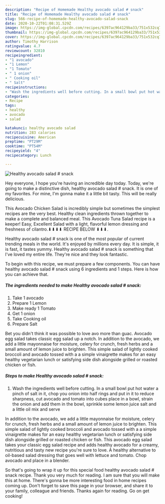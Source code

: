 ```yaml
---
description: "Recipe of Homemade Healthy avocado salad # snack"
title: "Recipe of Homemade Healthy avocado salad # snack"
slug: 566-recipe-of-homemade-healthy-avocado-salad-snack
date: 2020-10-22T01:08:31.529Z
image: https://img-global.cpcdn.com/recipes/6397ac964129ba33/751x532cq70/healthy-avocado-salad-snack-recipe-main-photo.jpg
thumbnail: https://img-global.cpcdn.com/recipes/6397ac964129ba33/751x532cq70/healthy-avocado-salad-snack-recipe-main-photo.jpg
cover: https://img-global.cpcdn.com/recipes/6397ac964129ba33/751x532cq70/healthy-avocado-salad-snack-recipe-main-photo.jpg
author: Timothy Harrison
ratingvalue: 4.7
reviewcount: 32810
recipeingredient:
- "1 avocado"
- "1 Lemon"
- "1 Tomato"
- " 1 onion"
- " Cooking oil"
- " Salt"
recipeinstructions:
- "Wash the ingredients well before cutting. In a small bowl put hot water a pinch of salt in it, chop you onion into half rings and put in it to reduce sharpness, cut avocado and tomato into cubes place in a bowl, strain the onion and add them in the bowl, sprinkle some lemon juice salt and a little oil mix and serve"
categories:
- Recipe
tags:
- healthy
- avocado
- salad

katakunci: healthy avocado salad 
nutrition: 283 calories
recipecuisine: American
preptime: "PT29M"
cooktime: "PT54M"
recipeyield: "4"
recipecategory: Lunch

---
```



![Healthy avocado salad # snack](https://img-global.cpcdn.com/recipes/6397ac964129ba33/751x532cq70/healthy-avocado-salad-snack-recipe-main-photo.jpg)

Hey everyone, I hope you're having an incredible day today. Today, we're going to make a distinctive dish, healthy avocado salad # snack. It is one of my favorites. For mine, I'm gonna make it a little bit tasty. This will be really delicious.

This Avocado Chicken Salad is incredibly simple but sometimes the simplest recipes are the very best. Healthy clean ingredients thrown together to make a complete and balanced meal. This Avocado Tuna Salad recipe is a keeper! Easy, Excellent Salad with a light, flavorful lemon dressing and freshness of cilantro.⬇⬇⬇⬇ RECIPE BELOW ⬇⬇⬇.

Healthy avocado salad # snack is one of the most popular of current trending meals in the world. It's enjoyed by millions every day. It is simple, it is fast, it tastes yummy. Healthy avocado salad # snack is something that I've loved my entire life. They're nice and they look fantastic.


To begin with this recipe, we must prepare a few components. You can have healthy avocado salad # snack using 6 ingredients and 1 steps. Here is how you can achieve that.

<!--inarticleads1-->

##### The ingredients needed to make Healthy avocado salad # snack:

1. Take 1 avocado
1. Prepare 1 Lemon
1. Make ready 1 Tomato
1. Get  1 onion
1. Take  Cooking oil
1. Prepare  Salt


Bet you didn&#39;t think it was possible to love avo more than guac. Avocado egg salad takes classic egg salad up a notch. In addition to the avocado, we add a little mayonnaise for moisture, celery for crunch, fresh herbs and a small amount of lemon juice to brighten. This simple salad of lightly cooked broccoli and avocado tossed with a a simple vinaigrette makes for an easy healthy vegetarian lunch or satisfying side dish alongside grilled or roasted chicken or fish. 

<!--inarticleads2-->

##### Steps to make Healthy avocado salad # snack:

1. Wash the ingredients well before cutting. In a small bowl put hot water a pinch of salt in it, chop you onion into half rings and put in it to reduce sharpness, cut avocado and tomato into cubes place in a bowl, strain the onion and add them in the bowl, sprinkle some lemon juice salt and a little oil mix and serve


In addition to the avocado, we add a little mayonnaise for moisture, celery for crunch, fresh herbs and a small amount of lemon juice to brighten. This simple salad of lightly cooked broccoli and avocado tossed with a a simple vinaigrette makes for an easy healthy vegetarian lunch or satisfying side dish alongside grilled or roasted chicken or fish. This avocado egg salad takes your classic egg salad recipe and adds healthy avocado for a creamy, nutritious and tasty new recipe you&#39;re sure to love. A healthy alternative to oil-based salad dressing that goes well with lettuce and tomato. Chop avocado and place in a blender. 

So that's going to wrap it up for this special food healthy avocado salad # snack recipe. Thank you very much for reading. I am sure that you will make this at home. There's gonna be more interesting food in home recipes coming up. Don't forget to save this page in your browser, and share it to your family, colleague and friends. Thanks again for reading. Go on get cooking!
